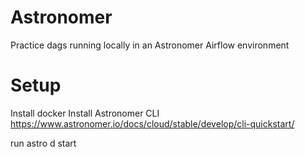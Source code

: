 # Astronomer
Practice dags running locally in an Astronomer Airflow environment

# Setup
Install docker
Install Astronomer CLI https://www.astronomer.io/docs/cloud/stable/develop/cli-quickstart/

run astro d start 
